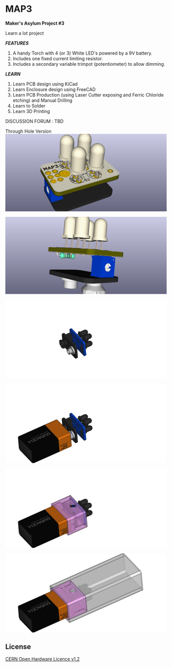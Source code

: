 # MAP3

**Maker's Asylum Project #3**

Learn a lot project

***FEATURES***
1. A handy Torch with 4 (or 3) White LED's powered by a 9V battery.
2. Includes one fixed current limiting resistor.
3. Includes a secondary variable trimpot (potentiometer) to allow dimming.

***LEARN***
1. Learn PCB design using KiCad
2. Learn Enclosure design using FreeCAD
3. Learn PCB Production (using Laser Cutter exposing and Ferric Chloride etching) and Manual Drilling
4. Learn to Solder
5. Learn 3D Printing

DISCUSSION FORUM : TBD

Through Hole Version
![MAP3](https://github.com/MakersAsylumIndia/MAP3/blob/master/kicad/images/map3_01.png)

![MAP3](https://github.com/MakersAsylumIndia/MAP3/blob/master/kicad/images/map3_04.png)

![MAP3](https://github.com/MakersAsylumIndia/MAP3/blob/master/kicad/images/map3_05.png)

![MAP3](https://github.com/MakersAsylumIndia/MAP3/blob/master/kicad/images/map3_06.png)

![MAP3](https://github.com/MakersAsylumIndia/MAP3/blob/master/kicad/images/map3_07.png)

![MAP3](https://github.com/MakersAsylumIndia/MAP3/blob/master/kicad/images/map3_08.png)

License
-------
[CERN Open Hardware Licence v1.2 ]

[CERN Open Hardware Licence v1.2 ]:http://www.ohwr.org/attachments/2388/cern_ohl_v_1_2.txt
